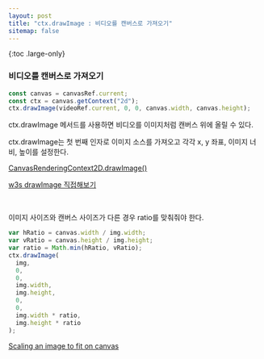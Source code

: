```yaml
---
layout: post
title: "ctx.drawImage : 비디오를 캔버스로 가져오기"
sitemap: false
---
```


{:toc .large-only}

### 비디오를 캔버스로 가져오기

```js
const canvas = canvasRef.current;
const ctx = canvas.getContext("2d");
ctx.drawImage(videoRef.current, 0, 0, canvas.width, canvas.height);
```

ctx.drawImage 메서드를 사용하면 비디오를 이미지처럼 캔버스 위에 올릴 수 있다.

ctx.drawImage는 첫 번째 인자로 이미지 소스를 가져오고 각각 x, y 좌표, 이미지 너비, 높이를 설정한다.

[CanvasRenderingContext2D.drawImage()](https://developer.mozilla.org/en-US/docs/Web/API/CanvasRenderingContext2D/drawImage)<br/>

[w3s drawImage 직접해보기](https://www.w3schools.com/tags/playcanvas.asp?filename=playcanvas_drawimagewidth&preval=img,10,10,220,277)

<br/>

이미지 사이즈와 캔버스 사이즈가 다른 경우 ratio를 맞춰줘야 한다.

```js
var hRatio = canvas.width / img.width;
var vRatio = canvas.height / img.height;
var ratio = Math.min(hRatio, vRatio);
ctx.drawImage(
  img,
  0,
  0,
  img.width,
  img.height,
  0,
  0,
  img.width * ratio,
  img.height * ratio
);
```

[Scaling an image to fit on canvas](https://stackoverflow.com/questions/23104582/scaling-an-image-to-fit-on-canvas)
